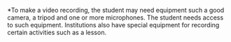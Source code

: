 *To make a video recording, the student may need equipment such a good camera, a tripod and one or more microphones. The student needs access to such equipment. Institutions also have special equipment for recording certain activities such as a lesson.
